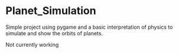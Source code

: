 # Planet_Simulation
Simple project using pygame and a basic interpretation of physics to simulate and show the orbits of planets.

Not currently working
